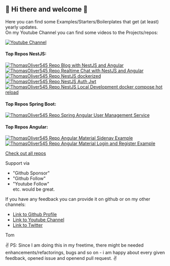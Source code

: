 ## 👋 Hi there and welcome 👋

Here you can find some Examples/Starters/Boilerplates that get (at least) yearly updates.  
On my Youtube Channel you can find some videos to the Projects/repos:  
  
<a href="https://www.youtube.com/channel/UCTZMwW4pq_B-o_KkpCtotGw">
    <img 
         alt="Youtube Channel" 
         title="Link to Youtube Channel"
         align="center"   
         src="https://custom-icon-badges.herokuapp.com/youtube/channel/subscribers/UCTZMwW4pq_B-o_KkpCtotGw?color=%23E05D44&label=Visit%20Youtube%20Channel&logo=video&logoColor=white&style=for-the-badge&labelColor=CE4630"
     />
  </a> 

  
<!-- Here you can read about the concept for the starters:  -->

#### Top Repos NestJS:
<!-- Blog-with-NestJS-and-Angular  -->
<a href="https://github.com/ThomasOliver545/Blog-with-NestJS-and-Angular">
  <img 
      align="center"
      src="https://github-readme-stats.vercel.app/api/pin/?username=ThomasOliver545&repo=Blog-with-NestJS-and-Angular&theme=dracula" alt="ThomasOliver545 Repo Blog with NestJS and Angular">
</a>

<!-- https://github.com/ThomasOliver545/real-time-chat-nestjs-angular  -->
<a href="https://github.com/ThomasOliver545/real-time-chat-nestjs-angular">
  <img 
      align="center"
      src="https://github-readme-stats.vercel.app/api/pin/?username=ThomasOliver545&repo=real-time-chat-nestjs-angular&theme=dracula" alt="ThomasOliver545 Repo Realtime Chat with NestJS and Angular">
</a>

<!-- https://github.com/ThomasOliver545/nestjs-dockerized  -->
<a href="https://github.com/ThomasOliver545/nestjs-dockerized">
  <img 
      align="center"
      src="https://github-readme-stats.vercel.app/api/pin/?username=ThomasOliver545&repo=nestjs-dockerized&theme=dracula" alt="ThomasOliver545 Repo NestJS dockerized">
</a>
 
<!--  https://github.com/ThomasOliver545/nestjs-auth-jwt   -->
<a href="https://github.com/ThomasOliver545/nestjs-auth-jwt">
  <img 
      align="center"
      src="https://github-readme-stats.vercel.app/api/pin/?username=ThomasOliver545&repo=nestjs-auth-jwt&theme=dracula" alt="ThomasOliver545 Repo NestJS Auth Jwt">
</a>

<!-- https://github.com/ThomasOliver545/nestjs-local-development-docker-compose-hot-reload -->
<a href="https://github.com/ThomasOliver545/nestjs-local-development-docker-compose-hot-reload">
  <img 
      align="center"
      src="https://github-readme-stats.vercel.app/api/pin/?username=ThomasOliver545&repo=nestjs-local-development-docker-compose-hot-reload&theme=dracula" alt="ThomasOliver545 Repo NestJS Local Development docker compose hot reload">
</a>


#### Top Repos Spring Boot:    
<!-- https://github.com/ThomasOliver545/spring-boot-teams-user-management-service-with-angular-frontend  -->
<a href="https://github.com/ThomasOliver545/spring-boot-teams-user-management-service-with-angular-frontend">
  <img 
      align="center"
      src="https://github-readme-stats.vercel.app/api/pin/?username=ThomasOliver545&repo=spring-boot-teams-user-management-service-with-angular-frontend&theme=dracula" alt="ThomasOliver545 Repo Spring Angular User Management Service">
</a>
  
#### Top Repos Angular:      
<!-- https://github.com/ThomasOliver545/angular-material-sidenav-expandable  -->
<a href="https://github.com/ThomasOliver545/angular-material-sidenav-expandable">
  <img 
      align="center"
      src="https://github-readme-stats.vercel.app/api/pin/?username=ThomasOliver545&repo=angular-material-sidenav-expandable&theme=dracula" alt="ThomasOliver545 Repo Angular Material Sidenav Example">
</a>

<!-- https://github.com/ThomasOliver545/angular-material-login-and-register-example -->
<a href="https://github.com/ThomasOliver545/angular-material-login-and-register-example">
  <img 
      align="center"
      src="https://github-readme-stats.vercel.app/api/pin/?username=ThomasOliver545&repo=angular-material-login-and-register-example&theme=dracula" alt="ThomasOliver545 Repo Angular Material Login and Register Example">
</a>  
  
<a href="https://github.com/ThomasOliver545?tab=repositories">Check out all repos</a>  

Support via 
  - "Github Sponsor"
  - "Github Follow"
  - "Youtube Follow"   
etc. would be great.

If you have any feedback you can provide it on github or on my other channels:  
  - <a href="https://github.com/ThomasOliver545">Link to Github Profile</a> 
  - <a href="https://www.youtube.com/channel/UCTZMwW4pq_B-o_KkpCtotGw">Link to Youtube Channel</a>  
  - <a href="https://twitter.com/Thomas_OliverK">Link to Twitter</a>  
  
Tom

:v: PS: Since I am doing this in my freetime, there might be needed enhancements/refactorings, bugs and so on -  i am happy about every given feedback, opened issue and openend pull request. :v:

